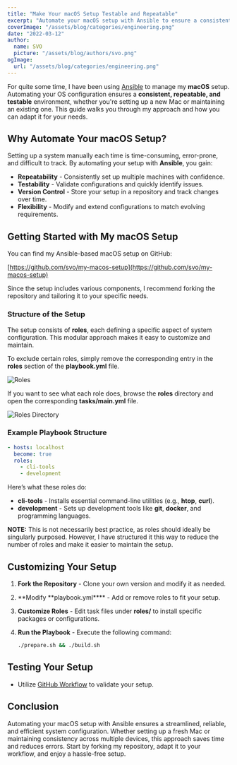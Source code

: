 ```yaml
---
title: "Make Your macOS Setup Testable and Repeatable"
excerpt: "Automate your macOS setup with Ansible to ensure a consistent, repeatable, and testable system configuration. This approach saves time, reduces errors, and keeps your setup version-controlled."
coverImage: "/assets/blog/categories/engineering.png"
date: "2022-03-12"
author:
  name: SVO
  picture: "/assets/blog/authors/svo.png"
ogImage:
  url: "/assets/blog/categories/engineering.png"
---
```


For quite some time, I have been using [Ansible](https://www.ansible.com/) to manage my **macOS** setup. Automating your OS configuration ensures a **consistent, repeatable, and testable** environment, whether you're setting up a new Mac or maintaining an existing one. This guide walks you through my approach and how you can adapt it for your needs.

## Why Automate Your macOS Setup?

Setting up a system manually each time is time-consuming, error-prone, and difficult to track. By automating your setup with **Ansible**, you gain:

- **Repeatability** - Consistently set up multiple machines with confidence.
- **Testability** - Validate configurations and quickly identify issues.
- **Version Control** - Store your setup in a repository and track changes over time.
- **Flexibility** - Modify and extend configurations to match evolving requirements.

## Getting Started with My macOS Setup

You can find my Ansible-based macOS setup on GitHub:

[https://github.com/svo/my-macos-setup](https://github.com/svo/my-macos-setup)

Since the setup includes various components, I recommend forking the repository and tailoring it to your specific needs.

### Structure of the Setup

The setup consists of **roles**, each defining a specific aspect of system configuration. This modular approach makes it easy to customize and maintain.

To exclude certain roles, simply remove the corresponding entry in the **roles** section of the **playbook.yml** file.

![Roles](/assets/blog/my-macos-setup/roles.png "Roles")

If you want to see what each role does, browse the **roles** directory and open the corresponding **tasks/main.yml** file.

![Roles Directory](/assets/blog/my-macos-setup/roles-directory.png "Roles directory")

### Example Playbook Structure

```yaml
- hosts: localhost
  become: true
  roles:
    - cli-tools
    - development
```

Here’s what these roles do:

- **cli-tools** - Installs essential command-line utilities (e.g., **htop**, **curl**).
- **development** - Sets up development tools like **git**, **docker**, and programming languages.

**NOTE:** This is not necessarily best practice, as roles should ideally be singularly purposed. However, I have structured it this way to reduce the number of roles and make it easier to maintain the setup.

## Customizing Your Setup

1. **Fork the Repository** - Clone your own version and modify it as needed.
2. **Modify **playbook.yml\*\*\*\* - Add or remove roles to fit your setup.
3. **Customize Roles** - Edit task files under **roles/** to install specific packages or configurations.
4. **Run the Playbook** - Execute the following command:

   ```sh
   ./prepare.sh && ./build.sh
   ```

## Testing Your Setup

- Utilize [GitHub Workflow](https://github.com/svo/my-macos-setup/blob/main/.github/workflows/main.yml) to validate your setup.

## Conclusion

Automating your macOS setup with Ansible ensures a streamlined, reliable, and efficient system configuration. Whether setting up a fresh Mac or maintaining consistency across multiple devices, this approach saves time and reduces errors. Start by forking my repository, adapt it to your workflow, and enjoy a hassle-free setup.
